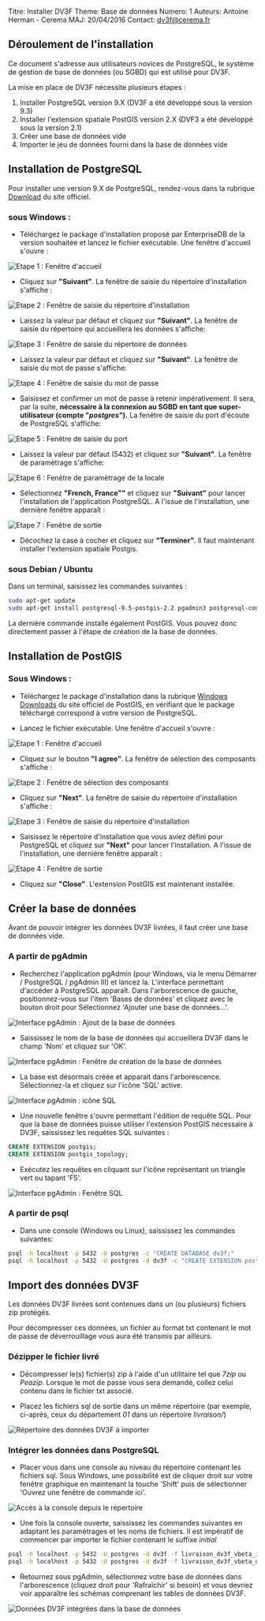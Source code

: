 Titre: Installer DV3F
Theme: Base de données
Numero: 1
Auteurs: Antoine Herman - Cerema
MAJ: 20/04/2016
Contact: dv3f@cerema.fr

## Déroulement de l'installation

Ce document s'adresse aux utilisateurs novices de PostgreSQL, le système de gestion de base de données (ou SGBD)
qui est utilisé pour DV3F.

La mise en place de DV3F nécessite plusieurs étapes :

 1. Installer PostgreSQL version 9.X (DV3F a été développé sous la version 9.3)
 2. Installer l'extension spatiale PostGIS version 2.X (DVF3 a été développé sous la version 2.1)
 3. Créer une base de données vide
 4. Importer le jeu de données fourni dans la base de données vide


## Installation de PostgreSQL

Pour installer une version 9.X de PostgreSQL, rendez-vous dans la rubrique [Download](http://www.postgresql.org/download/) du site officiel. 


### sous Windows :

 * Téléchargez le package d'installation proposé par EnterpriseDB de la version souhaitée et lancez le fichier exécutable. 
Une fenêtre d'accueil s'ouvre :

![*Etape 1 : Fenêtre d'accueil*](ressources/postgresql-1.png "Installation PostgreSQL")

 * Cliquez sur **"Suivant"**. La fenêtre de saisie du répertoire d'installation s'affiche :

![*Etape 2 : Fenêtre de saisie du répertoire d'installation*](ressources/postgresql-2.png "Installation PostgreSQL")

 * Laissez la valeur par défaut et cliquez sur **"Suivant"**. La fenêtre de saisie du répertoire qui accueillera les données s'affiche:

![*Etape 3 : Fenêtre de saisie du répertoire de données*](ressources/postgresql-3.png "Installation PostgreSQL")

 * Laissez la valeur par défaut et cliquez sur **"Suivant"**. La fenêtre de saisie du mot de passe s'affiche:

![*Etape 4 : Fenêtre de saisie du mot de passe*](ressources/postgresql-4.png "Installation PostgreSQL")

 * Saisissez et confirmer un mot de passe à retenir impérativement. Il sera, par la suite, **nécessaire à la connexion
 au SGBD en tant que super-utilisateur (compte "_postgres_").** La fenêtre de saisie du port d'écoute de PostgreSQL s'affiche:

![*Etape 5 : Fenêtre de saisie du port*](ressources/postgresql-5.png "Installation PostgreSQL")

 * Laissez la valeur par défaut (5432) et  cliquez sur **"Suivant"**. La fenêtre de paramètrage s'affiche: 

![*Etape 6 : Fenêtre de paramètrage de la locale*](ressources/postgresql-6.png "Installation PostgreSQL")

 * Sélectionnez **"French, France""** et cliquez sur **"Suivant"** pour lancer l'installation de l'application PostgreSQL. A l'issue de l'installation,
 une dernière fenêtre apparaît :

![*Etape 7 : Fenêtre de sortie*](ressources/postgresql-7.png "Installation PostgreSQL")

* Décochez la case à cocher et cliquez sur **"Terminer"**. Il faut maintenant installer l'extension spatiale Postgis.

### sous Debian / Ubuntu

Dans un terminal, saisissez les commandes suivantes :

```bash
sudo apt-get update
sudo apt-get install postgresql-9.5-postgis-2.2 pgadmin3 postgresql-contrib-9.5
```

La dernière commande installe également PostGIS. Vous pouvez donc directement passer à l'étape de création de la base de données.

## Installation de PostGIS

### Sous Windows :

 * Téléchargez le package d'installation dans la rubrique [Windows Downloads](http://postgis.net/windows_downloads/) du site officiel de PostGIS, en vérifiant
 que le package téléchargé correspond à votre version de PostgreSQL.
 
 * Lancez le fichier exécutable. Une fenêtre d'accueil s'ouvre :
 
 ![*Etape 1 : Fenêtre d'accueil*](ressources/postgis-1.png "Installation PostGIS")
 
 * Cliquez sur le bouton **"I agree"**. La fenêtre de sélection des composants s'affiche :
 
  ![*Etape 2 : Fenêtre de sélection des composants*](ressources/postgis-2.png "Installation PostGIS")
  
 * Cliquez sur **"Next"**. La fenêtre de saisie du répertoire d'installation s'affiche :
 
  ![*Etape 3 : Fenêtre de saisie du répertoire d'installation*](ressources/postgis-3.png "Installation PostGIS")
  
 * Saisissez le répertoire d'installation que vous aviez défini pour PostgreSQL et cliquez sur **"Next"** pour lancer l'installation. A l'issue de
 l'installation, une dernière fenêtre apparaît :
 
  ![*Etape 4 : Fenêtre de sortie*](ressources/postgis-4.png "Installation PostGIS")
  
  * Cliquez sur **"Close"**. L'extension PostGIS est maintenant installée.

## Créer la base de données

Avant de pouvoir intégrer les données DV3F livrées, il faut créer une base de données vide.

### A partir de pgAdmin

 * Recherchez l'application pgAdmin (pour Windows, via le menu Démarrer / PostgreSQL / pgAdmin III) et lancez la. L'interface
permettant d'accéder à PostgreSQL apparaît. Dans l'arborescence de gauche, positionnez-vous sur l'item 'Bases de données' et cliquez avec
le bouton droit pour Sélectionnez 'Ajouter une base de données...'.

![*Interface pgAdmin : Ajout de la base de données*](ressources/pgadmin-0.png "pgAdmin")

 * Saississez le nom de la base de données qui accueillera DV3F dans le champ 'Nom' et cliquez sur 'OK'. 

 ![*Interface pgAdmin : Fenêtre de création de la base de données*](ressources/pgadmin-0bis.png "pgAdmin")

 * La base est désormais créée et apparait dans l'arborescence. Sélectionnez-la et cliquez sur l'icône 'SQL' active. 

![*Interface pgAdmin : icône SQL*](ressources/pgadmin-1.png "pgAdmin")

* Une nouvelle fenêtre s'ouvre permettant l'édition de requête SQL. Pour que la base de données puisse utiliser l'extension PostGIS nécessaire à
DV3F, saississez les requêtes SQL suivantes :

```sql
CREATE EXTENSION postgis;
CREATE EXTENSION postgis_topology;
```

 * Exécutez les requêtes en cliquant sur l'icône représentant un triangle vert ou tapant 'F5'. 
 
 ![*Interface pgAdmin : Fenêtre SQL*](ressources/pgadmin-2.png "pgAdmin")
 
### A partir de psql

 * Dans une console (Windows ou Linux), saississez les commandes suivantes:
 
```bash
psql -h localhost -p 5432 -U postgres -c "CREATE DATABASE dv3f;"
psql -h localhost -p 5432 -U postgres -d dv3f -c "CREATE EXTENSION postgis; CREATE EXTENSION postgis_topology;"
```

## Import des données DV3F

Les données DV3F livrées sont contenues dans un (ou plusieurs) fichiers zip protégés.

Pour décompresser ces données, un fichier au format txt contenant le mot de passe de déverrouillage vous aura été transmis par ailleurs. 

### Dézipper le fichier livré

 * Décompresser le(s) fichier(s) zip à l'aide d'un utilitaire tel que _7zip_ ou _Peazip_. Lorsque le mot de passe vous sera demandé, collez
 celui contenu dans le fichier txt associé.
 
 * Placez les fichiers sql de sortie dans un même répertoire (par exemple, ci-après, ceux du département _01_ dans un répertoire _livraison/_)
 
  ![*Répertoire des données DV3F à importer*](ressources/integration-1.png "integration")

### Intégrer les données dans PostgreSQL

 * Placer vous dans une console au niveau du répertoire contenant les fichiers sql. Sous Windows, une possibilité est de cliquer droit 
sur votre fenêtre graphique en maintenant la touche 'Shift' puis de sélectionner 'Ouvrez une fenêtre de commande ici'.

 ![*Accès à la console depuis le répertoire*](ressources/integration-2.png "integration")
 
 * Une fois la console ouverte, saississez les commandes suivantes en adaptant les paramètrages et les noms de fichiers. Il est impératif de commencer
 par importer le fichier contenant le suffixe _initial_
 
```bash
psql -h localhost -p 5432 -U postgres -d dv3f -f livraison_dv3f_vbeta_initial.sql
psql -h localhost -p 5432 -U postgres -d dv3f -f livraison_dv3f_vbeta_dep01.sql
```
 * Retournez sous pgAdmin, sélectionnez votre base de données dans l'arborescence (cliquez droit pour 'Rafraîchir' si besoin) et vous devriez voir
apparaître les schémas comprenant les tables de données DV3F. 

 ![*Données DV3F intégrées dans la base de données*](ressources/integration-3.png "integration")

 
